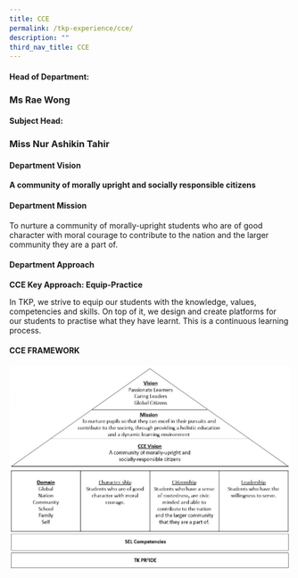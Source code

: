 ```yaml
---
title: CCE
permalink: /tkp-experience/cce/
description: ""
third_nav_title: CCE
---
```

#### Head of Department:

### Ms Rae Wong

#### Subject Head:

### Miss Nur Ashikin Tahir
  

#### Department Vision

**A community of morally upright and socially responsible citizens**

#### Department Mission

To nurture a community of morally-upright students who are of good character with moral courage to contribute to the nation and the larger community they are a part of.

  

#### Department Approach

**CCE Key Approach: Equip-Practice**

  

In TKP, we strive to equip our students with the knowledge, values, competencies and skills. On top of it, we design and create platforms for our students to practise what they have learnt. This is a continuous learning process.

#### CCE FRAMEWORK

![CCE FRAMEWORK](/images/CCE%20framework.jpeg)